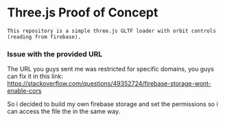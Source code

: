 # Three.js Proof of Concept 
    This repository is a simple three.js GLTF loader with orbit controls (reading from firebase).
    
### Issue with the provided URL
The URL you guys sent me was restricted for specific domains,
you guys can fix it in this link:
https://stackoverflow.com/questions/49352724/firebase-storage-wont-enable-cors

So i decided to build my own firebase storage and set the permissions
so i can access the file the in the same way.


